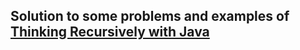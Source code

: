 ## Solution to some problems and examples of [Thinking Recursively with Java](https://www.amazon.com/dp/0471701467?tag=duckduckgo-d-20&linkCode=osi&th=1&psc=1)